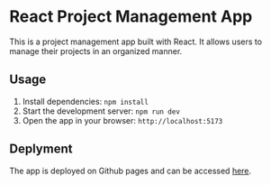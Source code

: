 # React Project Management App

This is a project management app built with React. It allows users to manage their projects in an organized manner.

## Usage

1. Install dependencies: `npm install`
2. Start the development server: `npm run dev`
3. Open the app in your browser: `http://localhost:5173`

## Deplyment

The app is deployed on Github pages and can be accessed [here](https://mostafa-ebrahim.github.io/React-project-management-app/).
